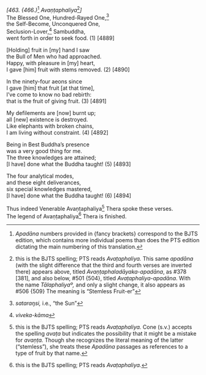 *\[463. {466.}*[^1] *Avaṇṭaphaliya*[^2]*\]*  
The Blessed One, Hundred-Rayed One,[^3]  
the Self-Become, Unconquered One,  
Seclusion-Lover,[^4] Sambuddha,  
went forth in order to seek food. (1) \[4889\]

\[Holding\] fruit in \[my\] hand I saw  
the Bull of Men who had approached.  
Happy, with pleasure in \[my\] heart,  
I gave \[him\] fruit with stems removed. (2) \[4890\]

In the ninety-four aeons since  
I gave \[him\] that fruit \[at that time\],  
I’ve come to know no bad rebirth:  
that is the fruit of giving fruit. (3) \[4891\]

My defilements are \[now\] burnt up;  
all \[new\] existence is destroyed.  
Like elephants with broken chains,  
I am living without constraint. (4) \[4892\]

Being in Best Buddha’s presence  
was a very good thing for me.  
The three knowledges are attained;  
\[I have\] done what the Buddha taught! (5) \[4893\]

The four analytical modes,  
and these eight deliverances,  
six special knowledges mastered,  
\[I have\] done what the Buddha taught! (6) \[4894\]

Thus indeed Venerable Avaṇṭaphaliya[^5] Thera spoke these verses.  
The legend of Avaṇṭaphaliya[^6] Thera is finished.

[^1]: *Apadāna* numbers provided in {fancy brackets} correspond to the BJTS edition, which contains more individual poems than does the PTS edition dictating the main numbering of this translation.

[^2]: this is the BJTS spelling; PTS reads *Avaṭaphaliya.* This same *apadāna* (with the slight difference that the third and fourth verses are inverted there) appears above, titled *Avaṇṭaphaladāyaka*-*apadāna*, as \#378 \[381\], and also below, \#501 {504}, titled *Avaṭaphaliya-apadāna*. With the name *Tālaphaliyaº,* and only a slight change, it also appears as \#506 {509} The meaning is “Stemless Fruit-er”

[^3]: *sataraŋsi,* i.e., “the Sun”

[^4]: *viveka-kāma*

[^5]: this is the BJTS spelling; PTS reads *Avaṭaphaliya.* Cone (s.v.) accepts the spelling *avaṭa* but indicates the possibility that it might be a mistake for *avaṇṭa.* Though she recognizes the literal meaning of the latter (“stemless”), she treats these *Apadāna* passages as references to a type of fruit by that name.

[^6]: this is the BJTS spelling; PTS reads *Avaṭaphaliya.*
